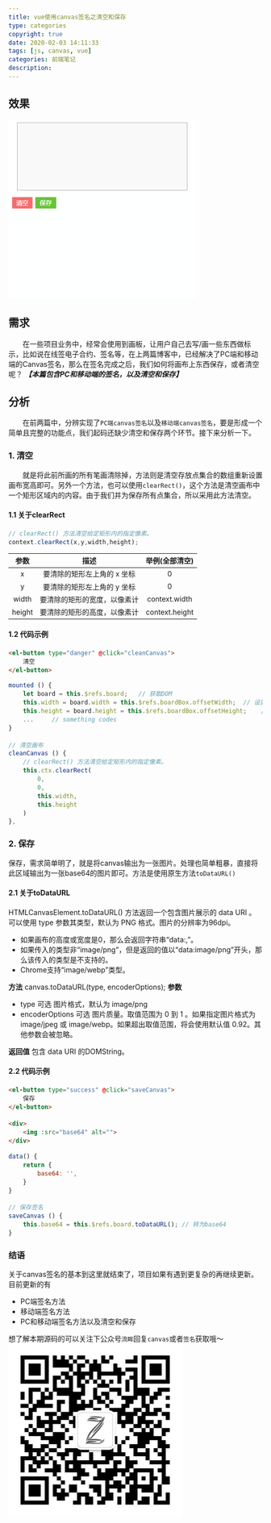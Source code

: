 ```yaml
---
title: vue使用canvas签名之清空和保存
type: categories
copyright: true
date: 2020-02-03 14:11:33
tags: [js, canvas, vue]
categories: 前端笔记
description:
---
```


## 效果
![canvas画板清空保存](/images/posts/canvas画板清空保存.gif 'canvas画板清空保存')

<!--more-->

## 需求
&emsp;&emsp;在一些项目业务中，经常会使用到画板，让用户自己去写/画一些东西做标示，比如说在线签电子合约、签名等，在上两篇博客中，已经解决了PC端和移动端的Canvas签名，那么在签名完成之后，我们如何将画布上东西保存，或者清空呢？ ***【本篇包含PC和移动端的签名，以及清空和保存】***

## 分析
&emsp;&emsp;在前两篇中，分辨实现了`PC端canvas签名`以及`移动端canvas签名`，要是形成一个简单且完整的功能点，我们起码还缺少清空和保存两个环节。接下来分析一下。
### 1. 清空
&emsp;&emsp;就是将此前所画的所有笔画清除掉，方法则是清空存放点集合的数组重新设置画布宽高即可。另外一个方法，也可以使用`clearRect()`，这个方法是清空画布中一个矩形区域内的内容。由于我们并为保存所有点集合，所以采用此方法清空。
#### 1.1 关于clearRect
```js
// clearRect() 方法清空给定矩形内的指定像素。
context.clearRect(x,y,width,height);
```

|参数|描述|举例(全部清空)|
|:--:|:--:|:--:|
|x	|要清除的矩形左上角的 x 坐标|0|
|y	|要清除的矩形左上角的 y 坐标|0|
|width|	要清除的矩形的宽度，以像素计|context.width|
|height	|要清除的矩形的高度，以像素计|context.height|

#### 1.2 代码示例
```html
<el-button type="danger" @click="cleanCanvas">
    清空
</el-button>
```

```js
mounted () {
    let board = this.$refs.board;   // 获取DOM
    this.width = board.width = this.$refs.boardBox.offsetWidth;  // 设置画布宽
    this.height = board.height = this.$refs.boardBox.offsetHeight;    // 设置画布高
    ...     // something codes
}

// 清空画布
cleanCanvas () {
    // clearRect() 方法清空给定矩形内的指定像素。
    this.ctx.clearRect(
        0,
        0,
        this.width,
        this.height
    )
},
```

### 2. 保存
保存，需求简单明了，就是将canvas输出为一张图片。处理也简单粗暴，直接将此区域输出为一张base64的图片即可。方法是使用原生方法`toDataURL()`
#### 2.1 关于toDataURL
HTMLCanvasElement.toDataURL() 方法返回一个包含图片展示的 data URI 。可以使用 type 参数其类型，默认为 PNG 格式。图片的分辨率为96dpi。

- 如果画布的高度或宽度是0，那么会返回字符串“data:,”。
- 如果传入的类型非“image/png”，但是返回的值以“data:image/png”开头，那么该传入的类型是不支持的。
- Chrome支持“image/webp”类型。

**方法**
canvas.toDataURL(type, encoderOptions);
**参数**
- type 可选
图片格式，默认为 image/png
- encoderOptions 可选
图片质量。取值范围为 0 到 1 。如果指定图片格式为 image/jpeg 或 image/webp。如果超出取值范围，将会使用默认值 0.92。其他参数会被忽略。

**返回值**
包含 data URI 的DOMString。

#### 2.2 代码示例
```html
<el-button type="success" @click="saveCanvas">
    保存
</el-button>

<div>
    <img :src="base64" alt="">
</div>
```

```js
data() {
    return {
        base64: '',
    }
}

// 保存签名
saveCanvas () {
    this.base64 = this.$refs.board.toDataURL(); // 转为base64
}
```

### 结语
关于canvas签名的基本到这里就结束了，项目如果有遇到更复杂的再继续更新。目前更新的有
- PC端签名方法
- 移动端签名方法
- PC和移动端签名方法以及清空和保存

想了解本期源码的可以关注下公众号`流眸`回复`canvas`或者`签名`获取哦～
![微信公众号](/images/qrcode.jpg '流眸')